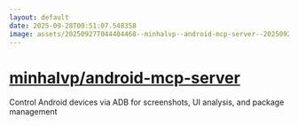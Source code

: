 ```yaml
---
layout: default
date: 2025-09-28T00:51:07.548358
image: assets/20250927T044404468--minhalvp--android-mcp-server--20250927T045144771--cropped.png
---
```


# [minhalvp/android-mcp-server](https://github.com/minhalvp/android-mcp-server)

Control Android devices via ADB for screenshots, UI analysis, and package management

